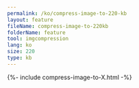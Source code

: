 ```yaml
---
permalink: /ko/compress-image-to-220-kb
layout: feature
fileName: compress-image-to-220kb
folderName: feature
tool: imgcompression
lang: ko
size: 220
type: kb
---
```


{%- include compress-image-to-X.html -%}
